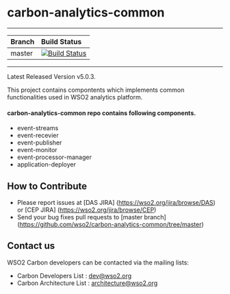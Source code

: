 # carbon-analytics-common
---

|  Branch | Build Status |
| :------------ |:-------------
| master      | [![Build Status](https://wso2.org/jenkins/job/carbon-analytics-common/badge/icon)](https://wso2.org/jenkins/job/carbon-analytics-common) |


---

Latest Released Version v5.0.3.

This project contains compontents which implements common functionalities used in WSO2 analytics platform.

#### carbon-analytics-common repo contains following components.

* event-streams      
* event-recevier
* event-publisher  
* event-monitor
* event-processor-manager
* application-deployer

## How to Contribute
* Please report issues at [DAS JIRA] (https://wso2.org/jira/browse/DAS) or [CEP JIRA] (https://wso2.org/jira/browse/CEP)
* Send your bug fixes pull requests to [master branch] (https://github.com/wso2/carbon-analytics-common/tree/master) 

## Contact us
WSO2 Carbon developers can be contacted via the mailing lists:

* Carbon Developers List : dev@wso2.org
* Carbon Architecture List : architecture@wso2.org
